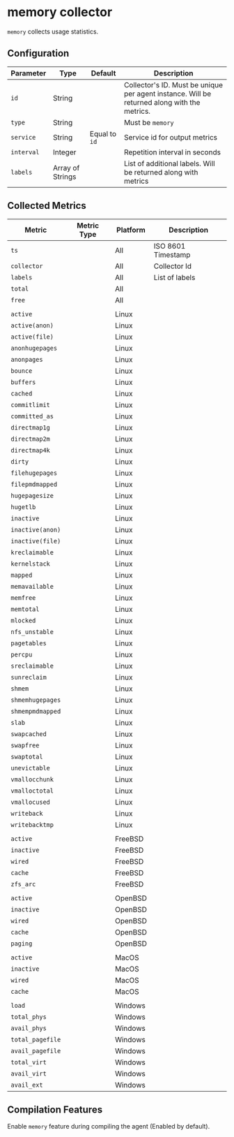 # memory collector

`memory` collects usage statistics.

## Configuration

| Parameter  | Type             | Default       | Description                                                                                 |
| ---------- | ---------------- | ------------- | ------------------------------------------------------------------------------------------- |
| `id`       | String           |               | Collector's ID. Must be unique per agent instance. Will be returned along with the metrics. |
| `type`     | String           |               | Must be `memory`                                                                            |
| `service`  | String           | Equal to `id` | Service id for output metrics                                                               |
| `interval` | Integer          |               | Repetition interval in seconds                                                              |
| `labels`   | Array of Strings |               | List of additional labels. Will be returned along with metrics                              |

## Collected Metrics

| Metric           | Metric Type | Platform | Description        |
| ---------------- | ----------- | -------- | ------------------ |
| `ts`             |             | All      | ISO 8601 Timestamp |
| `collector`      |             | All      | Collector Id       |
| `labels`         |             | All      | List of labels     |
| `total`          |             | All      |                    |
| `free`           |             | All      |                    |
|                  |             |          |                    |
| `active`         |             | Linux    |                    |
| `active(anon)`   |             | Linux    |                    |
| `active(file)`   |             | Linux    |                    |
| `anonhugepages`  |             | Linux    |                    |
| `anonpages`      |             | Linux    |                    |
| `bounce`         |             | Linux    |                    |
| `buffers`        |             | Linux    |                    |
| `cached`         |             | Linux    |                    |
| `commitlimit`    |             | Linux    |                    |
| `committed_as`   |             | Linux    |                    |
| `directmap1g`    |             | Linux    |                    |
| `directmap2m`    |             | Linux    |                    |
| `directmap4k`    |             | Linux    |                    |
| `dirty`          |             | Linux    |                    |
| `filehugepages`  |             | Linux    |                    |
| `filepmdmapped`  |             | Linux    |                    |
| `hugepagesize`   |             | Linux    |                    |
| `hugetlb`        |             | Linux    |                    |
| `inactive`       |             | Linux    |                    |
| `inactive(anon)` |             | Linux    |                    |
| `inactive(file)` |             | Linux    |                    |
| `kreclaimable`   |             | Linux    |                    |
| `kernelstack`    |             | Linux    |                    |
| `mapped`         |             | Linux    |                    |
| `memavailable`   |             | Linux    |                    |
| `memfree`        |             | Linux    |                    |
| `memtotal`       |             | Linux    |                    |
| `mlocked`        |             | Linux    |                    |
| `nfs_unstable`   |             | Linux    |                    |
| `pagetables`     |             | Linux    |                    |
| `percpu`         |             | Linux    |                    |
| `sreclaimable`   |             | Linux    |                    |
| `sunreclaim`     |             | Linux    |                    |
| `shmem`          |             | Linux    |                    |
| `shmemhugepages` |             | Linux    |                    |
| `shmempmdmapped` |             | Linux    |                    |
| `slab`           |             | Linux    |                    |
| `swapcached`     |             | Linux    |                    |
| `swapfree`       |             | Linux    |                    |
| `swaptotal`      |             | Linux    |                    |
| `unevictable`    |             | Linux    |                    |
| `vmallocchunk`   |             | Linux    |                    |
| `vmalloctotal`   |             | Linux    |                    |
| `vmallocused`    |             | Linux    |                    |
| `writeback`      |             | Linux    |                    |
| `writebacktmp`   |             | Linux    |                    |
|                  |             |          |                    |
| `active`         |             | FreeBSD  |                    |
| `inactive`       |             | FreeBSD  |                    |
| `wired`          |             | FreeBSD  |                    |
| `cache`          |             | FreeBSD  |                    |
| `zfs_arc`        |             | FreeBSD  |                    |
|                  |             |          |                    |
| `active`         |             | OpenBSD  |                    |
| `inactive`       |             | OpenBSD  |                    |
| `wired`          |             | OpenBSD  |                    |
| `cache`          |             | OpenBSD  |                    |
| `paging`         |             | OpenBSD  |                    |
|                  |             |          |                    |
| `active`         |             | MacOS    |                    |
| `inactive`       |             | MacOS    |                    |
| `wired`          |             | MacOS    |                    |
| `cache`          |             | MacOS    |                    |
|                  |             |          |                    |
| `load`           |             | Windows  |                    |
| `total_phys`     |             | Windows  |                    |
| `avail_phys`     |             | Windows  |                    |
| `total_pagefile` |             | Windows  |                    |
| `avail_pagefile` |             | Windows  |                    |
| `total_virt`     |             | Windows  |                    |
| `avail_virt`     |             | Windows  |                    |
| `avail_ext`      |             | Windows  |                    |

## Compilation Features

Enable `memory` feature during compiling the agent (Enabled by default).
